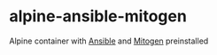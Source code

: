 # alpine-ansible-mitogen

Alpine container with [Ansible](https://ansible.com/) and [Mitogen](https://mitogen.readthedocs.io/en/latest/ansible.html) preinstalled
